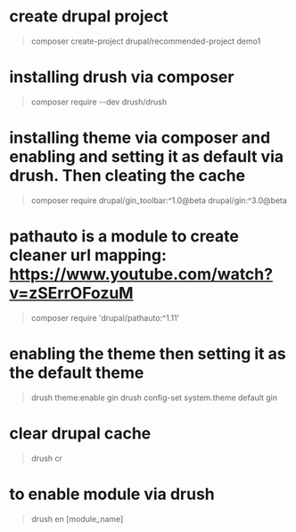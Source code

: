 

# create drupal project
> composer create-project drupal/recommended-project demo1

# installing drush via composer
> composer require --dev drush/drush


# installing theme via composer and enabling and setting it as default via drush. Then cleating the cache
> composer require drupal/gin_toolbar:^1.0@beta drupal/gin:^3.0@beta
# pathauto is a module to create cleaner url mapping: https://www.youtube.com/watch?v=zSErrOFozuM
> composer require 'drupal/pathauto:^1.11'

# enabling the theme then setting it as the default theme
> drush theme:enable gin
> drush config-set system.theme default gin

# clear drupal cache
> drush cr


# to enable module via drush

> drush en [module_name]